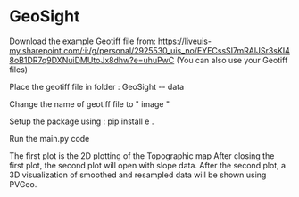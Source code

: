 # GeoSight



Download the example Geotiff file from: 
                                        https://liveuis-my.sharepoint.com/:i:/g/personal/2925530_uis_no/EYECssSI7mRAlJSr3sKI48oB1DR7q9DXNuiDMUtoJx8dhw?e=uhuPwC
                                        (You can also use your Geotiff files)

Place the geotiff file in folder :
                              GeoSight -- data

Change the name of geotiff file to " image " 


Setup the package using :
                           pip install e .

Run the main.py code


The first plot is the 2D plotting of the Topographic map
After closing the first plot, the second plot will open with slope data.
After the second plot, a 3D visualization of smoothed and resampled data will be shown using PVGeo.
